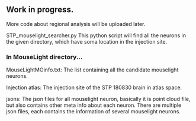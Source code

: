 ## Work in progress.
More code about regional analysis will be uploaded later.


STP_mouselight_searcher.py
This python script will find all the neurons in the given directory, which have soma location in the injection site.

### In MouseLight directory...
MouseLightMOinfo.txt: The list containing all the candidate mouselight neurons.

Injection atlas: The injection site of the STP 180830 brain in atlas space.

jsons: The json files for all mouselight neuron, basically it is point cloud file, but also contains other meta info about each neuron.
There are multiple json files, each contains the information of several mouselight neurons.
